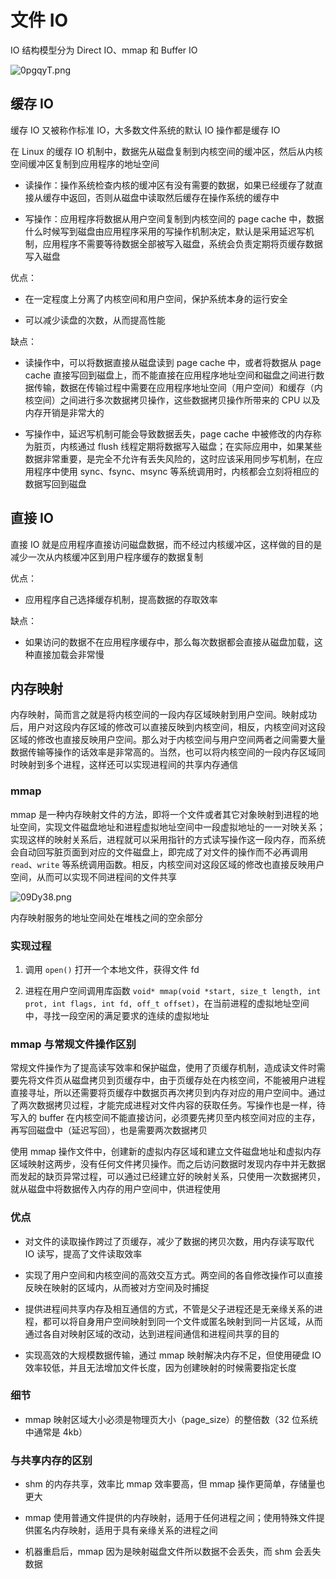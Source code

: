 # 文件 IO

IO 结构模型分为 Direct IO、mmap 和 Buffer IO

![0pgqyT.png](https://s1.ax1x.com/2020/09/24/0pgqyT.png)



## 缓存 IO

缓存 IO 又被称作标准 IO，大多数文件系统的默认 IO 操作都是缓存 IO

在 Linux 的缓存 IO 机制中，数据先从磁盘复制到内核空间的缓冲区，然后从内核空间缓冲区复制到应用程序的地址空间

- 读操作：操作系统检查内核的缓冲区有没有需要的数据，如果已经缓存了就直接从缓存中返回，否则从磁盘中读取然后缓存在操作系统的缓存中

- 写操作：应用程序将数据从用户空间复制到内核空间的 page cache 中，数据什么时候写到磁盘由应用程序采用的写操作机制决定，默认是采用延迟写机制，应用程序不需要等待数据全部被写入磁盘，系统会负责定期将页缓存数据写入磁盘

优点：

- 在一定程度上分离了内核空间和用户空间，保护系统本身的运行安全

- 可以减少读盘的次数，从而提高性能

缺点：

- 读操作中，可以将数据直接从磁盘读到 page cache 中，或者将数据从 page cache 直接写回到磁盘上，而不能直接在应用程序地址空间和磁盘之间进行数据传输，数据在传输过程中需要在应用程序地址空间（用户空间）和缓存（内核空间）之间进行多次数据拷贝操作，这些数据拷贝操作所带来的 CPU 以及内存开销是非常大的

- 写操作中，延迟写机制可能会导致数据丢失，page cache 中被修改的内存称为脏页，内核通过 flush 线程定期将数据写入磁盘；在实际应用中，如果某些数据非常重要，是完全不允许有丢失风险的，这时应该采用同步写机制，在应用程序中使用 sync、fsync、msync 等系统调用时，内核都会立刻将相应的数据写回到磁盘

## 直接 IO

直接 IO 就是应用程序直接访问磁盘数据，而不经过内核缓冲区，这样做的目的是减少一次从内核缓冲区到用户程序缓存的数据复制

优点：

- 应用程序自己选择缓存机制，提高数据的存取效率

缺点：

- 如果访问的数据不在应用程序缓存中，那么每次数据都会直接从磁盘加载，这种直接加载会非常慢

## 内存映射

内存映射，简而言之就是将内核空间的一段内存区域映射到用户空间。映射成功后，用户对这段内存区域的修改可以直接反映到内核空间，相反，内核空间对这段区域的修改也直接反映用户空间。那么对于内核空间与用户空间两者之间需要大量数据传输等操作的话效率是非常高的。当然，也可以将内核空间的一段内存区域同时映射到多个进程，这样还可以实现进程间的共享内存通信

### mmap

mmap 是一种内存映射文件的方法，即将一个文件或者其它对象映射到进程的地址空间，实现文件磁盘地址和进程虚拟地址空间中一段虚拟地址的一一对映关系；实现这样的映射关系后，进程就可以采用指针的方式读写操作这一段内存，而系统会自动回写脏页面到对应的文件磁盘上，即完成了对文件的操作而不必再调用 `read`、`write` 等系统调用函数。相反，内核空间对这段区域的修改也直接反映用户空间，从而可以实现不同进程间的文件共享

![09Dy38.png](https://s1.ax1x.com/2020/09/25/09Dy38.png)

内存映射服务的地址空间处在堆栈之间的空余部分

### 实现过程

1. 调用 `open()` 打开一个本地文件，获得文件 fd

2. 进程在用户空间调用库函数 `void* mmap(void *start, size_t length, int prot, int flags, int fd, off_t offset)`，在当前进程的虚拟地址空间中，寻找一段空闲的满足要求的连续的虚拟地址

### mmap 与常规文件操作区别

常规文件操作为了提高读写效率和保护磁盘，使用了页缓存机制，造成读文件时需要先将文件页从磁盘拷贝到页缓存中，由于页缓存处在内核空间，不能被用户进程直接寻址，所以还需要将页缓存中数据页再次拷贝到内存对应的用户空间中。通过了两次数据拷贝过程，才能完成进程对文件内容的获取任务。写操作也是一样，待写入的 buffer 在内核空间不能直接访问，必须要先拷贝至内核空间对应的主存，再写回磁盘中（延迟写回），也是需要两次数据拷贝

使用 mmap 操作文件中，创建新的虚拟内存区域和建立文件磁盘地址和虚拟内存区域映射这两步，没有任何文件拷贝操作。而之后访问数据时发现内存中并无数据而发起的缺页异常过程，可以通过已经建立好的映射关系，只使用一次数据拷贝，就从磁盘中将数据传入内存的用户空间中，供进程使用

### 优点

- 对文件的读取操作跨过了页缓存，减少了数据的拷贝次数，用内存读写取代 IO 读写，提高了文件读取效率

- 实现了用户空间和内核空间的高效交互方式。两空间的各自修改操作可以直接反映在映射的区域内，从而被对方空间及时捕捉

- 提供进程间共享内存及相互通信的方式，不管是父子进程还是无亲缘关系的进程，都可以将自身用户空间映射到同一个文件或匿名映射到同一片区域，从而通过各自对映射区域的改动，达到进程间通信和进程间共享的目的

- 实现高效的大规模数据传输，通过 mmap 映射解决内存不足，但使用硬盘 IO 效率较低，并且无法增加文件长度，因为创建映射的时候需要指定长度

### 细节

- mmap 映射区域大小必须是物理页大小（page_size）的整倍数（32 位系统中通常是 4kb）

### 与共享内存的区别

- shm 的内存共享，效率比 mmap 效率要高，但 mmap 操作更简单，存储量也更大

- mmap 使用普通文件提供的内存映射，适用于任何进程之间；使用特殊文件提供匿名内存映射，适用于具有亲缘关系的进程之间

- 机器重启后，mmap 因为是映射磁盘文件所以数据不会丢失，而 shm 会丢失数据